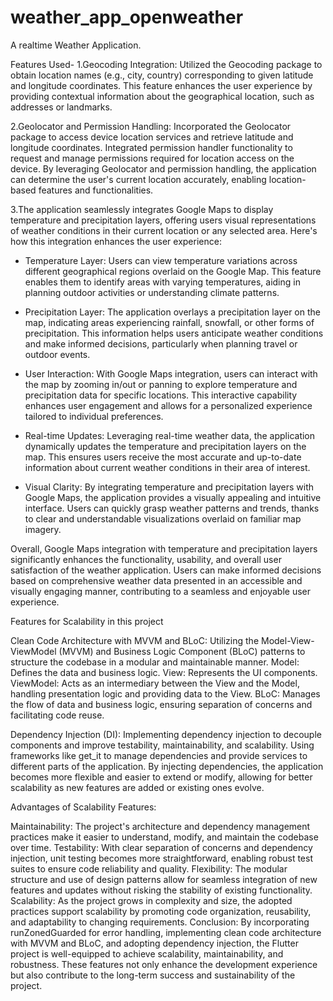 # weather_app_openweather

A realtime Weather Application.

Features Used- 1.Geocoding Integration: Utilized the Geocoding package to obtain location names (e.g., city, country) corresponding to given latitude and longitude coordinates. This feature enhances the user experience by providing contextual information about the geographical location, such as addresses or landmarks.

2.Geolocator and Permission Handling: Incorporated the Geolocator package to access device location services and retrieve latitude and longitude coordinates. Integrated permission handler functionality to request and manage permissions required for location access on the device. By leveraging Geolocator and permission handling, the application can determine the user's current location accurately, enabling location-based features and functionalities.

3.The application seamlessly integrates Google Maps to display temperature and precipitation layers, offering users visual representations of weather conditions in their current location or any selected area. Here's how this integration enhances the user experience:

- Temperature Layer: Users can view temperature variations across different geographical regions overlaid on the Google Map. This feature enables them to identify areas with varying temperatures, aiding in planning outdoor activities or understanding climate patterns.

- Precipitation Layer: The application overlays a precipitation layer on the map, indicating areas experiencing rainfall, snowfall, or other forms of precipitation. This information helps users anticipate weather conditions and make informed decisions, particularly when planning travel or outdoor events.

- User Interaction: With Google Maps integration, users can interact with the map by zooming in/out or panning to explore temperature and precipitation data for specific locations. This interactive capability enhances user engagement and allows for a personalized experience tailored to individual preferences.

- Real-time Updates: Leveraging real-time weather data, the application dynamically updates the temperature and precipitation layers on the map. This ensures users receive the most accurate and up-to-date information about current weather conditions in their area of interest.

- Visual Clarity: By integrating temperature and precipitation layers with Google Maps, the application provides a visually appealing and intuitive interface. Users can quickly grasp weather patterns and trends, thanks to clear and understandable visualizations overlaid on familiar map imagery.

Overall, Google Maps integration with temperature and precipitation layers significantly enhances the functionality, usability, and overall user satisfaction of the weather application. Users can make informed decisions based on comprehensive weather data presented in an accessible and visually engaging manner, contributing to a seamless and enjoyable user experience.




Features for Scalability in this project

Clean Code Architecture with MVVM and BLoC: Utilizing the Model-View-ViewModel (MVVM) and Business Logic Component (BLoC) patterns to structure the codebase in a modular and maintainable manner. Model: Defines the data and business logic. View: Represents the UI components. ViewModel: Acts as an intermediary between the View and the Model, handling presentation logic and providing data to the View. BLoC: Manages the flow of data and business logic, ensuring separation of concerns and facilitating code reuse.

Dependency Injection (DI): Implementing dependency injection to decouple components and improve testability, maintainability, and scalability. Using frameworks like get_it to manage dependencies and provide services to different parts of the application. By injecting dependencies, the application becomes more flexible and easier to extend or modify, allowing for better scalability as new features are added or existing ones evolve.

Advantages of Scalability Features:

Maintainability: The project's architecture and dependency management practices make it easier to understand, modify, and maintain the codebase over time.
Testability: With clear separation of concerns and dependency injection, unit testing becomes more straightforward, enabling robust test suites to ensure code reliability and quality.
Flexibility: The modular structure and use of design patterns allow for seamless integration of new features and updates without risking the stability of existing functionality.
Scalability: As the project grows in complexity and size, the adopted practices support scalability by promoting code organization, reusability, and adaptability to changing requirements.
Conclusion: By incorporating runZonedGuarded for error handling, implementing clean code architecture with MVVM and BLoC, and adopting dependency injection, the Flutter project is well-equipped to achieve scalability, maintainability, and robustness. These features not only enhance the development experience but also contribute to the long-term success and sustainability of the project.
